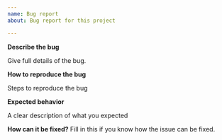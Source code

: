 ```yaml
---
name: Bug report
about: Bug report for this project

---
```


**Describe the bug**

Give full details of the bug.

**How to reproduce the bug**

Steps to reproduce the bug

**Expected behavior**

A clear description of what you expected

**How can it be fixed?**
Fill in this if you know how the issue can be fixed.
